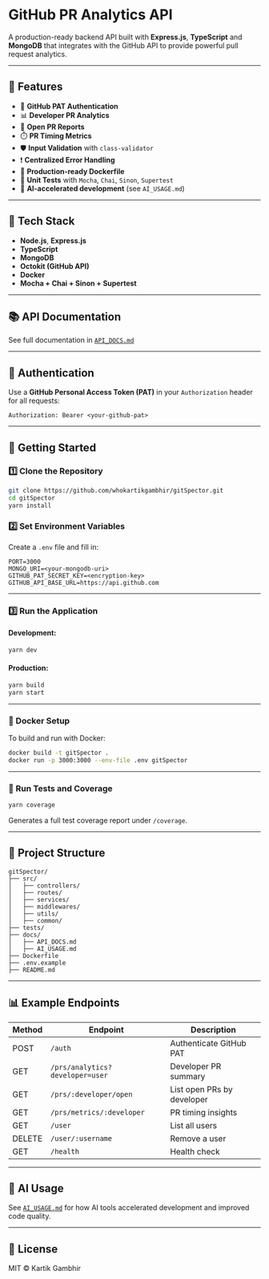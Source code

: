 # GitHub PR Analytics API

A production-ready backend API built with **Express.js**, **TypeScript** and **MongoDB** that integrates with the GitHub API to provide powerful pull request analytics.

---

## 📌 Features

- 🔐 **GitHub PAT Authentication**
- 📊 **Developer PR Analytics**
- 📂 **Open PR Reports**
- ⏱️ **PR Timing Metrics**
- 🛡️ **Input Validation** with `class-validator`
- ❗ **Centralized Error Handling**
- 🚀 **Production-ready Dockerfile**
- 🧪 **Unit Tests** with `Mocha`, `Chai`, `Sinon`, `Supertest`
- 🧠 **AI-accelerated development** (see `AI_USAGE.md`)

---

## 🧱 Tech Stack

- **Node.js**, **Express.js**
- **TypeScript**
- **MongoDB**
- **Octokit (GitHub API)**
- **Docker**
- **Mocha + Chai + Sinon + Supertest**

---

## 📚 API Documentation

See full documentation in [`API_DOCS.md`](./API_DOCS.md)

---

## 🔐 Authentication

Use a **GitHub Personal Access Token (PAT)** in your `Authorization` header for all requests:

```http
Authorization: Bearer <your-github-pat>
````

---

## 🚀 Getting Started

### 1️⃣ Clone the Repository

```bash
git clone https://github.com/whokartikgambhir/gitSpector.git
cd gitSpector
yarn install
```

### 2️⃣ Set Environment Variables

Create a `.env` file and fill in:

```
PORT=3000
MONGO_URI=<your-mongodb-uri>
GITHUB_PAT_SECRET_KEY=<encryption-key>
GITHUB_API_BASE_URL=https://api.github.com
```

---

### 3️⃣ Run the Application

#### Development:

```bash
yarn dev
```

#### Production:

```bash
yarn build
yarn start
```

---

### 🐳 Docker Setup

To build and run with Docker:

```bash
docker build -t gitSpector .
docker run -p 3000:3000 --env-file .env gitSpector
```

---

### 🧪 Run Tests and Coverage

```bash
yarn coverage
```

Generates a full test coverage report under `/coverage`.

---

## 📂 Project Structure

```
gitSpector/
├── src/
│   ├── controllers/
│   ├── routes/
│   ├── services/
│   ├── middlewares/
│   ├── utils/
│   ├── common/
├── tests/
├── docs/
│   ├── API_DOCS.md
│   ├── AI_USAGE.md
├── Dockerfile
├── .env.example
├── README.md
```

---

## 📊 Example Endpoints

| Method | Endpoint                        | Description                |
| ------ | ------------------------------- | -------------------------- |
| POST   | `/auth`                         | Authenticate GitHub PAT    |
| GET    | `/prs/analytics?developer=user` | Developer PR summary       |
| GET    | `/prs/:developer/open`          | List open PRs by developer |
| GET    | `/prs/metrics/:developer`       | PR timing insights         |
| GET    | `/user`                         | List all users             |
| DELETE | `/user/:username`               | Remove a user              |
| GET    | `/health`                       | Health check               |

---

## 🧠 AI Usage

See [`AI_USAGE.md`](./AI_USAGE.md) for how AI tools accelerated development and improved code quality.

---

## 📄 License

MIT © Kartik Gambhir
